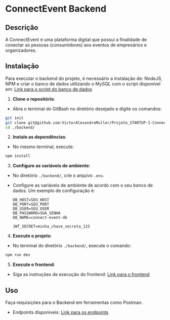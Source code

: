 # ConnectEvent Backend

## Descrição
A ConnectEvent é uma plataforma digital que possui a finalidade de conectar as pessoas (consumidores) aos eventos de empresários e organizadores.

## Instalação
Para executar o backend do projeto, é necessário a instalação de: NodeJS, NPM e criar o banco de dados utilizando o MySQL com o script disponível em:
[Link para o script do banco de dados](https://github.com/VictorAlexandreMuller/Projeto_STARTUP-I-ConnectEvent-DOC-DB/tree/main/Banco%20de%20Dados)

1. **Clone o repositório**:
  - Abra o terminal do GitBash no diretório desejado e digite os comandos:
   ```bash
   git init
   git clone git@github.com:VictorAlexandreMuller/Projeto_STARTUP-I-ConnectEvent-BACKEND.git
   cd ./backend/
  ```

2. **Instale as dependências**:
  - No mesmo terminal, execute:
   ```bash
   npm install
   ```
   
3. **Configure as variáveis de ambiente**:
  - No diretório `./backend/`, crie o arquivo `.env`.
  - Configure as variáveis de ambiente de acordo com o seu banco de dados. Um exemplo de configuração é:

     ```env
     DB_HOST=SEU_HOST
     DB_PORT=SEU_PORT
     DB_USER=SEU_USER
     DB_PASSWORD=SUA_SENHA
     DB_NAME=connect-event-db
     
     JWT_SECRET=minha_chave_secreta_123
     ```

4. **Execute o projeto**:
  - No terminal do diretório `./backend/`, execute o comando:
  
   ```bash
   npm run dev
   ```

5. **Execute o frontend**:
  - Siga as instruções de execução do frontend:
    [Link para o frontend](https://github.com/VictorAlexandreMuller/Projeto_STARTUP-I-ConnectEvent-FRONTEND)

## Uso
Faça requisições para o Backend em ferramentas como Postman.
  - Endpoints disponíveis:
[Link para os endpoints]()

  
  

